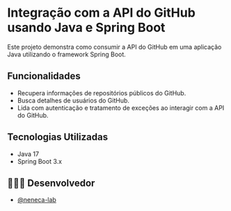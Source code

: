 # Integração com a API do GitHub usando Java e Spring Boot

Este projeto demonstra como consumir a API do GitHub em uma aplicação Java utilizando o framework Spring Boot.

## Funcionalidades

- Recupera informações de repositórios públicos do GitHub.
- Busca detalhes de usuários do GitHub.
- Lida com autenticação e tratamento de exceções ao interagir com a API do GitHub.

## Tecnologias Utilizadas

- Java 17
- Spring Boot 3.x

## 👨🏽‍💻 Desenvolvedor <a name = "authors"></a>
- [@neneca-lab](https://github.com/neneca-lab) 